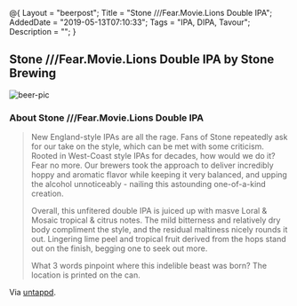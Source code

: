 @{
 Layout = "beerpost";
 Title = "Stone ///Fear.Movie.Lions Double IPA";
 AddedDate = "2019-05-13T07:10:33";
 Tags = "IPA, DIPA, Tavour";
 Description = "";
 }
 

## Stone ///Fear.Movie.Lions Double IPA by Stone Brewing

![beer-pic]

### About Stone ///Fear.Movie.Lions Double IPA

> New England-style IPAs are all the rage. Fans of Stone repeatedly ask for our take on the style, which can be met with some criticism. Rooted in West-Coast style IPAs for decades, how would we do it? Fear no more. Our brewers took the approach to deliver incredibly hoppy and aromatic flavor while keeping it very balanced, and upping the alcohol unnoticeably - nailing this astounding one-of-a-kind creation.
>
> Overall, this unfitered double IPA is juiced up with masve Loral & Mosaic tropical & citrus notes. The mild bitterness and relatively dry body compliment the style, and the residual maltiness nicely rounds it out. Lingering lime peel and tropical fruit derived from the hops stand out on the finish, begging one to seek out more.
>
> What 3 words pinpoint where this indelible beast was born? The location is printed on the can.

Via [untappd][untappd-url].

[untappd-url]: <https://untappd.com//b/stone-brewing-stone-fear-movie-lions-double-ipa/2495079>
[beer-pic]: https://jasonpowley.com/assets/img/2019-05-13-stone-fear-movie-lions-double-ipa.jpeg "Stone ///Fear.Movie.Lions Double IPA by Stone Brewing"
